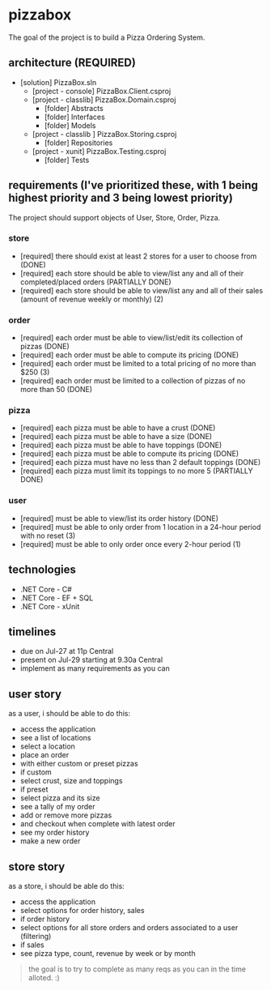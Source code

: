 # pizzabox

The goal of the project is to build a Pizza Ordering System.

## architecture (REQUIRED)

+ [solution] PizzaBox.sln
  + [project - console] PizzaBox.Client.csproj
  + [project - classlib] PizzaBox.Domain.csproj
    + [folder] Abstracts
    + [folder] Interfaces
    + [folder] Models
  + [project - classlib ] PizzaBox.Storing.csproj
    + [folder] Repositories
  + [project - xunit] PizzaBox.Testing.csproj
    + [folder] Tests

## requirements (I've prioritized these, with 1 being highest priority and 3 being lowest priority)

The project should support objects of User, Store, Order, Pizza.

### store

+ [required] there should exist at least 2 stores for a user to choose from (DONE)
+ [required] each store should be able to view/list any and all of their completed/placed orders (PARTIALLY DONE)
+ [required] each store should be able to view/list any and all of their sales (amount of revenue weekly or monthly) (2)

### order

+ [required] each order must be able to view/list/edit its collection of pizzas (DONE)
+ [required] each order must be able to compute its pricing (DONE)
+ [required] each order must be limited to a total pricing of no more than $250 (3)
+ [required] each order must be limited to a collection of pizzas of no more than 50 (DONE)

### pizza

+ [required] each pizza must be able to have a crust (DONE)
+ [required] each pizza must be able to have a size (DONE)
+ [required] each pizza must be able to have toppings (DONE)
+ [required] each pizza must be able to compute its pricing (DONE)
+ [required] each pizza must have no less than 2 default toppings (DONE)
+ [required] each pizza must limit its toppings to no more 5 (PARTIALLY DONE)

### user

+ [required] must be able to view/list its order history (DONE)
+ [required] must be able to only order from 1 location in a 24-hour period with no reset (3)
+ [required] must be able to only order once every 2-hour period (1)

## technologies

+ .NET Core - C#
+ .NET Core - EF + SQL
+ .NET Core - xUnit

## timelines

+ due on Jul-27 at 11p Central
+ present on Jul-29 starting at 9.30a Central
+ implement as many requirements as you can

## user story

as a user, i should be able to do this:

+ access the application
+ see a list of locations
+ select a location
+ place an order
+ with either custom or preset pizzas
+ if custom
+ select crust, size and toppings
+ if preset
+ select pizza and its size
+ see a tally of my order
+ add or remove more pizzas
+ and checkout when complete with latest order
+ see my order history
+ make a new order

## store story

as a store, i should be able do this:

+ access the application
+ select options for order history, sales
+ if order history
+ select options for all store orders and orders associated to a user (filtering)
+ if sales
+ see pizza type, count, revenue by week or by month

> the goal is to try to complete as many reqs as you can in the time alloted. :)
